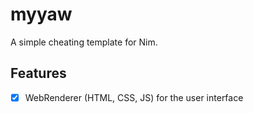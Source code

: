 # myyaw

A simple cheating template for Nim.

## Features

- [X] WebRenderer (HTML, CSS, JS) for the user interface